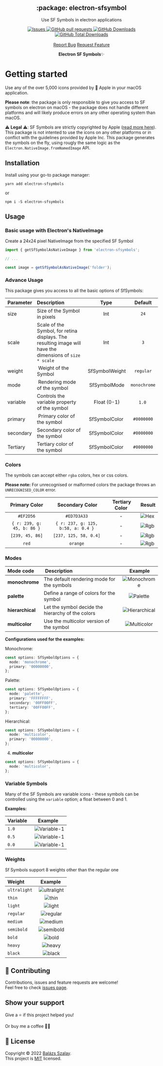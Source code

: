 <p align="center">
 <!-- <img width="100px" src="https://raw.githubusercontent.com/szalaybalazs/electron-sfsymbols/main/.github/images/favicon512x512-npm.png" align="center" alt=":package: ts-npm-package-boilerplate" /> -->
 <h2 align="center">:package: electron-sfsymbol</h2>
 <p align="center">Use SF Symbols in electron applications</p>
  <p align="center">
    <a href="https://github.com/szalaybalazs/electron-sfsymbols/issues">
      <img alt="Issues" src="https://img.shields.io/github/issues/szalaybalazs/electron-sfsymbols?style=flat&color=336791" />
    </a>
    <a href="https://github.com/szalaybalazs/electron-sfsymbols/pulls">
      <img alt="GitHub pull requests" src="https://img.shields.io/github/issues-pr/szalaybalazs/electron-sfsymbols?style=flat&color=336791" />
    </a>
     <a href="https://github.com/szalaybalazs/electron-sfsymbols">
      <img alt="GitHub Downloads" src="https://img.shields.io/npm/dw/electron-sf-symbol?style=flat&color=336791" />
    </a>
    <a href="https://github.com/szalaybalazs/electron-sfsymbols">
      <img alt="GitHub Total Downloads" src="https://img.shields.io/npm/dt/electron-sf-symbol?color=336791&label=Total%20downloads" />
    </a>
    <!-- <a href="https://github.com/szalaybalazs/electron-sfsymbols">
      <img alt="GitHub release" src="https://img.shields.io/github/release/szalaybalazs/electron-sfsymbols.svg?style=flat&color=336791" />
    </a> -->
    <br />
    <br />
  <a href="https://github.com/szalaybalazs/electron-sfsymbols/issues/new/choose">Report Bug</a>
  <a href="https://github.com/szalaybalazs/electron-sfsymbols/issues/new/choose">Request Feature</a>
  </p>
 <!-- <h3 align="center">Systems on which it has been tested:</h3>
 <p align="center">
   <a href="https://www.apple.com/br/macos/">
      <img alt="Macos" src="https://img.shields.io/badge/mac%20os-000000?style=for-the-badge&logo=apple&logoColor=white&style=flat" />
    </a>
    <a href="https://ubuntu.com/download">
      <img alt="Ubuntu" src="https://img.shields.io/badge/Ubuntu-E95420?style=for-the-badge&logo=ubuntu&logoColor=white&style=flat" />
    </a>
    <a href="https://www.microsoft.com/pt-br/windows/">
      <img alt="Windows" src="https://img.shields.io/badge/Windows-0078D6?style=for-the-badge&logo=windows&logoColor=white&style=flat" />
    </a>
  </p> -->
<!-- <p align="center">Did you like the project? Please
, considerate <a href="https://www.buymeacoffee.com/hebertcisco">a donation</a> to help improve!
</p> -->

<p align="center"><strong>Electron SF Symbols</strong>✨</p>

# Getting started

Use any of the over 5,000 icons provided by  Apple in your macOS application.

**Please note**: the package is only responsible to give you access to SF symbols on electron on macOS - the package does not handle different platforms and will likely produce errors on any other operating system than macOS.

⚠️ **Legal** ⚠️: SF Symbols are strictly copyrighted by Apple ([read more here](https://developer.apple.com/design/human-interface-guidelines/sf-symbols)). This package is not intented to use the icons on any other platforms or in conflict with the guidelines provided by Apple Inc. This package generates the symbols on the fly, using rougly the same logic as the `Electron.NativeImage.fromNamedImage` API.

## Installation

Install using your go-to package manager:

`yarn add electron-sfsymbols`

or

`npm i -S electron-sfsymbols`

## Usage

### Basic usage with Electron's NativeImage

Create a 24x24 pixel NativeImage from the specified SF Symbol

```ts
import { getSfSymbolAsNativeImage } from 'electron-sfsymbols';

// ...

const image = getSfSymbolAsNativeImage('folder');
```

### Advance Usage

This package gives you access to all the basic options of SfSymbols:

| Parameter | Description                                                                                              |      Type       |   Default    |
| :-------- | :------------------------------------------------------------------------------------------------------- | :-------------: | :----------: |
| size      | Size of the Symbol in pixels                                                                             |       Int       |     `24`     |
| scale     | Scale of the Symbol, for retina displays. The resulting image will have the dimensions of `size * scale` |       Int       |     `3`      |
| weight    |  Weight of the Symbol                                                                                    |  SfSymbolWeight |  `regular`   |
| mode      |  Rendering mode of the symbol                                                                            |   SfSymbolMode  | `monochrome` |
| variable  | Controls the variable property of the symbol                                                             |   Float (0-1)   |    `1.0 `    |
| primary   |  Primary color of the symbol                                                                             |  SfSymbolColor  |  `#0000000`  |
| secondary | Secondary color of the symbol                                                                            |  SfSymbolColor  |  `#0000000`  |
| Tertiary  | Tertiary color of the symbol                                                                             |  SfSymbolColor  |  `#0000000`  |

### Colors

The symbols can accept either `rgba` colors, hex or css colors.

**Please note:** For unrecognised or malformed colors the package throws an `UNRECOGNISED_COLOR` error.

|       Primary Color        |           Secondary Color          |  Tertiary Color |                  Result                  |
| :------------------------: | :--------------------------------: | :-------------: | :--------------------------------------: |
|         `#EF2D56`          |            `#ED7D3A33`             |        -        |  ![Hex](/images/example-colors-hex.png)  |
| `{ r: 239, g: 45, b: 86 }` | `{ r: 237, g: 125, b:58, a: 0.4 }` |        -        |  ![Rgb](/images/example-colors-rgb.png)  |
|      `[239, 45, 86]`       |       `[237, 125, 58, 0.4]`        |        -        | ![Rgb](/images/example-colors-array.png) |
|           `red`            |              `orange`              |        -        | ![Rgb](/images/example-colors-named.png) |

### Modes

| Mode code        |  Description                                       |                      Example                      |
| :--------------- | :------------------------------------------------- | :-----------------------------------------------: |
| **monochrome**   | The default rendering mode for the symbols         |   ![Monochrome](/images/example-monochrome.png)   |
| **palette**      | Define a range of colors for the symbol            |      ![Palette](/images/example-palette.png)      |
| **hierarchical** | Let the symbol decide the hierarchy of the colors  | ![Hierarchical](/images/example-hierarchical.png) |
| **multicolor**   | Use the multicolor version of the symbol           |   ![Multicolor](/images/example-multicolor.png)   |

**Configurations used for the examples:**

Monochrome:

```ts
const options: SfSymbolOptions = {
  mode: 'monochrome',
  primary: '00000000',
};
```

Palette:

```ts
const options: SfSymbolOptions = {
  mode: 'palette',
  primary: 'FFFFFFFF',
  secondary: '00FF00FF',
  tertiary: '00FF00FF',
};
```

Hierarchical:

```ts
const options: SfSymbolOptions = {
  mode: 'multicolor',
  primary: '00000000',
};
```

4. **multicolor**

```ts
const options: SfSymbolOptions = {
  mode: 'multicolor',
};
```

### Variable Symbols

Many of the SF Symbols are variable icons - these symbols can be controlled using the `variable` option; a float between 0 and 1.

**Examples:**

| Variable |                      Example                      |
| :------- | :-----------------------------------------------: |
| `1.0`    |   ![Variable-1](/images/example-variable-100.png) |
| `0.5`    |   ![Variable-1](/images/example-variable-50.png)  |
| `0.0`    |    ![Variable-1](/images/example-variable-0.png)  |

### Weights

Sf Symbols support 8 weights other than the regular one

| Weight       |                    Example                     |
| :----------- | :--------------------------------------------: |
| `ultralight` |  ![ultralight](/images/example-ultralight.png) |
| `thin`       |        ![thin](/images/example-thin.png)       |
| `light`      |       ![light](/images/example-light.png)      |
| `regular`    |     ![regular](/images/example-regular.png)    |
| `medium`     |      ![medium](/images/example-medium.png)     |
| `semibold`   |    ![semibold](/images/example-semibold.png)   |
| `bold`       |        ![bold](/images/example-bold.png)       |
| `heavy`      |       ![heavy](/images/example-heavy.png)      |
| `black`      |       ![black](/images/example-black.png)      |

## 🤝 Contributing

Contributions, issues and feature requests are welcome!<br />Feel free to check [issues page](issues).

## Show your support

Give a ⭐️ if this project helped you!

Or buy me a coffee 🙌🏾

<!--
<a href="https://www.buymeacoffee.com/hebertcisco">
    <img src="https://img.buymeacoffee.com/button-api/?text=Buy me a coffee&emoji=&slug=hebertcisco&button_colour=FFDD00&font_colour=000000&font_family=Inter&outline_colour=000000&coffee_colour=ffffff" />
</a> -->

## 📝 License

Copyright © 2022 [Balázs Szalay](https://github.com/szalaybalazs).<br />
This project is [MIT](LICENSE) licensed.
